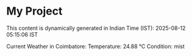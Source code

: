 # My Project

This content is dynamically generated in Indian Time (IST): 2025-08-12 05:15:06 IST


Current Weather in Coimbatore:
Temperature: 24.88 °C
Condition: mist
